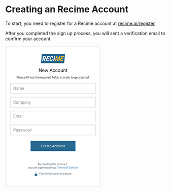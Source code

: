 # Creating an Recime Account

To start, you need to register for a Recime account at [recime.ai/register](https://recime.ai/register)

After you completed the sign up process, you will sent a verification email to confirm your account.

![](/assets/register.png)

